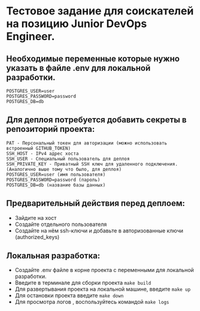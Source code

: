 # Тестовое задание для соискателей на позицию Junior DevOps Engineer.

## Необходимые переменные которые нужно указать в файле .env для локальной разработки.

```env
POSTGRES_USER=user
POSTGRES_PASSWORD=password
POSTGRES_DB=db
```

## Для деплоя потребуется добавить секреты в репозиторий проекта:
```env
PAT - Персональный токен для авторизации (можно использовать встроенный GITHUB_TOKEN)
SSH_HOST - IPv4 адрес хоста
SSH_USER - Специальный пользователь для деплоя
SSH_PRIVATE_KEY - Приватный SSH ключ для удаленного подключения.
(Аналогично выше тому что было, для деплоя)
POSTGRES_USER=user (имя пользователя)
POSTGRES_PASSWORD=password (пароль)
POSTGRES_DB=db (название базы данных)
```
## Предварительный действия перед деплоем:

- Зайдите на хост
- Создайте отдельного пользователя
- Создайте на нём ssh-ключи и добавьте в авторизованные ключи (authorized_keys)

## Локальная разработка:
- Создайте .env файле в корне проекта с переменными для локальной разработки.
- Введите в терминале для сборки проекта `make build`
- Для развертывания проекта на локальной машине, введите `make up`
- Для остановки проекта введите `make down`
- Для просмотра логов , воспользуйтесь командой `make logs`
